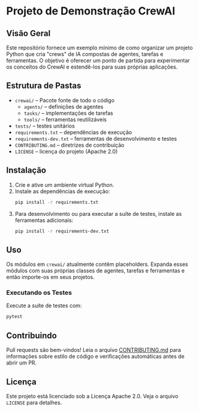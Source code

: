   
  
# Projeto de Demonstração CrewAI

## Visão Geral
Este repositório fornece um exemplo mínimo de como organizar um projeto Python que cria "crews" de IA compostas de agentes, tarefas e ferramentas. O objetivo é oferecer um ponto de partida para experimentar os conceitos do CrewAI e estendê-los para suas próprias aplicações.

## Estrutura de Pastas
- `crewai/` – Pacote fonte de todo o código
  - `agents/` – definições de agentes
  - `tasks/` – implementações de tarefas
  - `tools/` – ferramentas reutilizáveis
- `tests/` – testes unitários
- `requirements.txt` – dependências de execução
- `requirements-dev.txt` – ferramentas de desenvolvimento e testes
- `CONTRIBUTING.md` – diretrizes de contribuição
- `LICENSE` – licença do projeto (Apache 2.0)

## Instalação
1. Crie e ative um ambiente virtual Python.
2. Instale as dependências de execução:
   ```bash
   pip install -r requirements.txt
   ```
3. Para desenvolvimento ou para executar a suíte de testes, instale as ferramentas adicionais:
   ```bash
   pip install -r requirements-dev.txt
   ```

## Uso
Os módulos em `crewai/` atualmente contêm placeholders. Expanda esses módulos com suas próprias classes de agentes, tarefas e ferramentas e então importe-os em seus projetos.

### Executando os Testes
Execute a suíte de testes com:
```bash
pytest
```

## Contribuindo
Pull requests são bem-vindos! Leia o arquivo [CONTRIBUTING.md](CONTRIBUTING.md) para informações sobre estilo de código e verificações automáticas antes de abrir um PR.

## Licença
Este projeto está licenciado sob a Licença Apache 2.0. Veja o arquivo `LICENSE` para detalhes.

